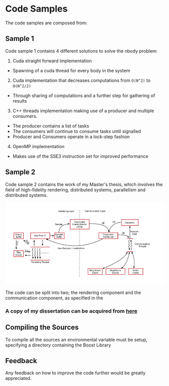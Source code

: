 # Code Samples

The code samples are composed from:

## Sample 1

Code sample 1 contains 4 different solutions to solve the nbody problem:

1. Cuda straight forward implementation
  -  Spawning of a cuda thread for every body in the system
2. Cuda implementation that decreases computations from `O(N^2)` to `O(N^2/2)`
  -  Through sharing of computations and a further step for gathering of results
3. C++ threads implementation making use of a producer and multiple consumers.
  - The producer contains a list of tasks
  - The consumers will continue to consume tasks until signalled
  - Producer and Consumers operate in a lock-step fashion
4. OpenMP implementation
  - Makes use of the SSE3 instruction set for improved performance

## Sample 2

Code sample 2 contains the work of my Master's thesis, which involves the field of high-fidelity rendering, distributed systems, parallelism and distributed systems.



![alt text](GithubPagesAssits/system_overview.png)



The code can be split into two; the rendering component and the communication component, as specified in the

### A copy of my dissertation can be acquired from [here](./GithubPagesAssits/main.pdf)

## Compiling the Sources
To compile all the sources an environmental variable must be setup, specifying a directory containing the Boost Library

## Feedback
Any feedback on how to improve the code further would be greatly appreciated.

<!-- ## Welcome to GitHub Pages

You can use the [editor on GitHub](https://github.com/adriandebarro/codeplay_samples/edit/master/README.md) to maintain and preview the content for your website in Markdown files.

Whenever you commit to this repository, GitHub Pages will run [Jekyll](https://jekyllrb.com/) to rebuild the pages in your site, from the content in your Markdown files.

### Markdown

Markdown is a lightweight and easy-to-use syntax for styling your writing. It includes conventions for

```markdown
Syntax highlighted code block

# Header 1
## Header 2
### Header 3

- Bulleted
- List

1. Numbered
2. List

**Bold** and _Italic_ and `Code` text

[Link](url) and ![Image](src)
```

For more details see [GitHub Flavored Markdown](https://guides.github.com/features/mastering-markdown/).

### Jekyll Themes

Your Pages site will use the layout and styles from the Jekyll theme you have selected in your [repository settings](https://github.com/adriandebarro/codeplay_samples/settings). The name of this theme is saved in the Jekyll `_config.yml` configuration file.

### Support or Contact

Having trouble with Pages? Check out our [documentation](https://help.github.com/categories/github-pages-basics/) or [contact support](https://github.com/contact) and we’ll help you sort it out. -->

